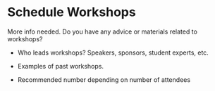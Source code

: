 # Schedule Workshops

More info needed. Do you have any advice or materials related to workshops?

* Who leads workshops? Speakers, sponsors, student experts, etc.

* Examples of past workshops.

* Recommended number depending on number of attendees